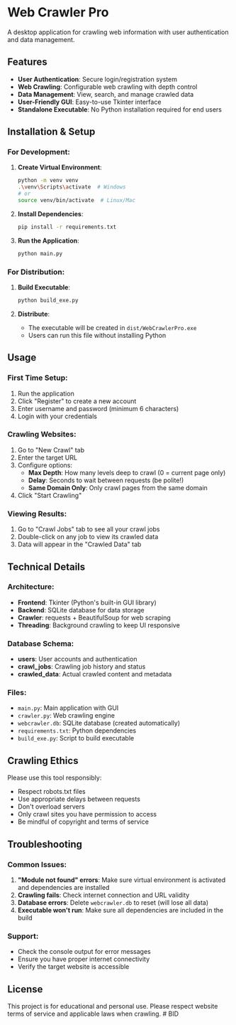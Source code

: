 # Web Crawler Pro

A desktop application for crawling web information with user authentication and data management.

## Features

- **User Authentication**: Secure login/registration system
- **Web Crawling**: Configurable web crawling with depth control
- **Data Management**: View, search, and manage crawled data
- **User-Friendly GUI**: Easy-to-use Tkinter interface
- **Standalone Executable**: No Python installation required for end users

## Installation & Setup

### For Development:

1. **Create Virtual Environment**:
   ```bash
   python -m venv venv
   .\venv\Scripts\activate  # Windows
   # or
   source venv/bin/activate  # Linux/Mac
   ```

2. **Install Dependencies**:
   ```bash
   pip install -r requirements.txt
   ```

3. **Run the Application**:
   ```bash
   python main.py
   ```

### For Distribution:

1. **Build Executable**:
   ```bash
   python build_exe.py
   ```

2. **Distribute**:
   - The executable will be created in `dist/WebCrawlerPro.exe`
   - Users can run this file without installing Python

## Usage

### First Time Setup:
1. Run the application
2. Click "Register" to create a new account
3. Enter username and password (minimum 6 characters)
4. Login with your credentials

### Crawling Websites:
1. Go to "New Crawl" tab
2. Enter the target URL
3. Configure options:
   - **Max Depth**: How many levels deep to crawl (0 = current page only)
   - **Delay**: Seconds to wait between requests (be polite!)
   - **Same Domain Only**: Only crawl pages from the same domain
4. Click "Start Crawling"

### Viewing Results:
1. Go to "Crawl Jobs" tab to see all your crawl jobs
2. Double-click on any job to view its crawled data
3. Data will appear in the "Crawled Data" tab

## Technical Details

### Architecture:
- **Frontend**: Tkinter (Python's built-in GUI library)
- **Backend**: SQLite database for data storage
- **Crawler**: requests + BeautifulSoup for web scraping
- **Threading**: Background crawling to keep UI responsive

### Database Schema:
- **users**: User accounts and authentication
- **crawl_jobs**: Crawling job history and status
- **crawled_data**: Actual crawled content and metadata

### Files:
- `main.py`: Main application with GUI
- `crawler.py`: Web crawling engine
- `webcrawler.db`: SQLite database (created automatically)
- `requirements.txt`: Python dependencies
- `build_exe.py`: Script to build executable

## Crawling Ethics

Please use this tool responsibly:
- Respect robots.txt files
- Use appropriate delays between requests
- Don't overload servers
- Only crawl sites you have permission to access
- Be mindful of copyright and terms of service

## Troubleshooting

### Common Issues:

1. **"Module not found" errors**: Make sure virtual environment is activated and dependencies are installed
2. **Crawling fails**: Check internet connection and URL validity
3. **Database errors**: Delete `webcrawler.db` to reset (will lose all data)
4. **Executable won't run**: Make sure all dependencies are included in the build

### Support:
- Check the console output for error messages
- Ensure you have proper internet connectivity
- Verify the target website is accessible

## License

This project is for educational and personal use. Please respect website terms of service and applicable laws when crawling.
#   B I D  
 